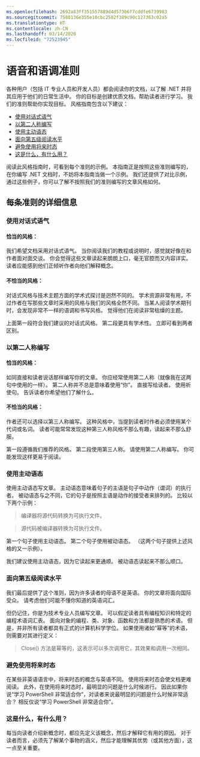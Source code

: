 ```yaml
---
ms.openlocfilehash: 2692a83ff351557889d4d573b6f7cddfe6739983
ms.sourcegitcommit: 7588136e355e10cbc2582f389c90c127363c02a5
ms.translationtype: HT
ms.contentlocale: zh-CN
ms.lasthandoff: 03/14/2020
ms.locfileid: "72523945"
---
```

# <a name="voice-and-tone-guidelines"></a>语音和语调准则

各种用户（包括 IT 专业人员和开发人员）都会阅读你的文档，以了解 .NET 并将其应用于他们的日常生活中。
你的目标是创建优质文档，帮助读者进行学习。 我们的准则帮助你实现目标。 风格指南包含以下建议：

- [使用对话式语气](#use-a-conversational-tone)
- [以第二人称编写](#write-in-2nd-person)
- [使用主动语态](#use-active-voice)
- [面向第五级阅读水平](#target-a-fifth-grade-reading-level)
- [避免使用将来时态](#avoid-future-tense)
- [这是什么，有什么用？](#what-is-it-so-what)

阅读此风格指南时，可看到每个准则的示例。 本指南正是按照这些准则编写的，在你编写 .NET 文档时，不妨将本指南当做一个示例。 我们还提供了对比示例，通过这些例子，你可以了解不按照我们的准则编写的文章风格如何。

## <a name="details-on-each-guideline"></a>每条准则的详细信息

### <a name="use-a-conversational-tone"></a>使用对话式语气

#### <a name="appropriate-style"></a>恰当的风格：

我们希望文档采用对话式语气。 当你阅读我们的教程或说明时，感觉就好像在和作者面对面交谈。
你会觉得这些文章读起来朗朗上口，毫无官腔而又内容详实。 读者应能感到他们正倾听作者向他们解释概念。

#### <a name="inappropriate-style"></a>不恰当的风格：

对话式风格与技术主题方面的学术式探讨是迥然不同的。 学术资源非常有用，不过作者在写那些文章时采用的风格与我们的风格全然不同。 当某人阅读学术期刊时，会发现非常不一样的语调和书写风格。
觉得他们在阅读非常枯燥的主题。

上面第一段符合我们建议的对话式风格。 第二段更具有学术性。 立即可看到两者区别。

### <a name="write-in-second-person"></a>以第二人称编写

#### <a name="appropriate-style"></a>恰当的风格：

如同直接和读者说话那样编写你的文章。 你应经常使用第二人称（就像我在这两句中使用的一样）。 第二人称并不总是意味着使用“你”。 直接写给读者。 使用祈使句。
告诉读者你希望他们了解什么。

#### <a name="inappropriate-style"></a>不恰当的风格：

作者还可以选择以第三人称编写。 这种风格中，当提到读者时作者必须使用某个代词或名词。 读者可能常常发现这种第三人称风格不那么有趣，读起来不那么舒服。

第一段遵循我们推荐的风格。 第二段使用第三人称。 请使用第二人称编写。 你可能发现这样更易于阅读。

### <a name="use-active-voice"></a>使用主动语态

使用主动语态写文章。 主动语态意味着句子的主语是句子中动作（谓词）的执行者。 被动语态与之不同，它的句子是按照主语是动作的接受者来排列的。 比较以下两个示例：

>编译器将源代码转换为可执行文件。

>源代码被编译器转换为可执行文件。

第一个句子使用主动语态。 第二个句子使用被动语态。
（这两个句子提供上述风格的又一示例）。

我们建议使用主动语态，因为它读起来更通顺。 被动语态读起来不那么顺口。

### <a name="target-a-fifth-grade-reading-level"></a>面向第五级阅读水平

我们最后提供了这个准则，因为许多读者的母语不是英语。
你的文章将面向国际受众。 请考虑他们可能不懂你知道的英语词汇。

但仍记住，你是为技术专业人员编写文章。 可以假定读者具有编程知识和特定的编程术语词汇表。 面向对象的编程、类、对象、函数和方法都是熟悉的术语。 但是，并非所有读者都具有正式的计算机科学学位。 如果使用诸如“幂等”的术语，则需要对其进行定义：

> Close() 方法是幂等的，这表示可以多次调用它，其效果和调用一次相同。

### <a name="avoid-future-tense"></a>避免使用将来时态

在某些非英语语言中，将来时态的概念与英语不同。 使用将来时态会使文档更难阅读。 此外，在使用将来时态时，最明显的问题是什么时候进行。 因此如果你说“学习 PowerShell 非常适合你”，对读者来说最明显的问题是什么时候非常适合？ 相反仅说“学习 PowerShell 非常适合你”。

### <a name="what-is-it---so-what"></a>这是什么，有什么用？

每当向读者介绍新概念时，都应先定义该概念，然后才解释它有用的原因。 对于读者而言，必须先了解某个事物的涵义，然后才能理解其优势（或其他方面），这一点至关重要。
